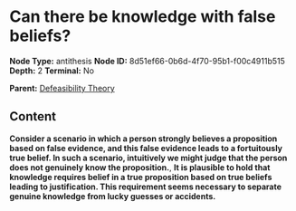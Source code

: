 # Can there be knowledge with false beliefs?

**Node Type:** antithesis
**Node ID:** 8d51ef66-0b6d-4f70-95b1-f00c4911b515
**Depth:** 2
**Terminal:** No

**Parent:** [Defeasibility Theory](defeasibility-theory.md)

## Content

**Consider a scenario in which a person strongly believes a proposition based on false evidence, and this false evidence leads to a fortuitously true belief. In such a scenario, intuitively we might judge that the person does not genuinely know the proposition.**, **It is plausible to hold that knowledge requires belief in a true proposition based on true beliefs leading to justification. This requirement seems necessary to separate genuine knowledge from lucky guesses or accidents.**
